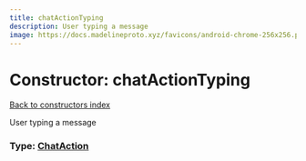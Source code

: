 ```yaml
---
title: chatActionTyping
description: User typing a message
image: https://docs.madelineproto.xyz/favicons/android-chrome-256x256.png
---
```

# Constructor: chatActionTyping  
[Back to constructors index](index.md)



User typing a message




### Type: [ChatAction](../types/ChatAction.md)


